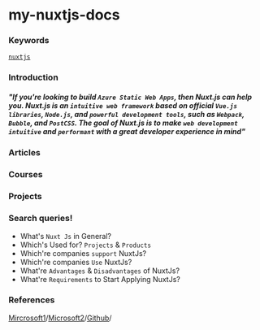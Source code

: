 # my-nuxtjs-docs

### **Keywords**

[`nuxtjs`](https://github.com/nuxt/nuxt.js)

### **Introduction**

##### _"If you're looking to build **`Azure Static Web Apps`**, then Nuxt.js can help you. Nuxt.js is an `intuitive web framework` based on official **`Vue.js libraries`**, `Node.js`, and **`powerful development tools`**, such as `Webpack`, `Bubble`, and `PostCSS`. **The goal** of Nuxt.js is to make `web development` `intuitive` and `performant` with a great developer experience in mind"_





### Articles

### Courses

### Projects

### **Search queries!**

- What's `Nuxt Js` in General?
- Which's Used for? `Projects` & `Products`
- Which're companies `support` NuxtJs?
- Which're companies `Use` NuxtJs?
- What're `Advantages` & `Disadvantages` of NuxtJs?
- What're `Requirements` to Start Applying NuxtJs?

### **References**

[Mircrosoft1](https://www.youtube.com/watch?v=og_2HLjgD0E)/[Microsoft2](https://docs.microsoft.com/en-us/shows/one-dev-minute/what-is-nuxtjs--one-dev-question)/[Github](https://github.com/nuxt/nuxt.js)/

